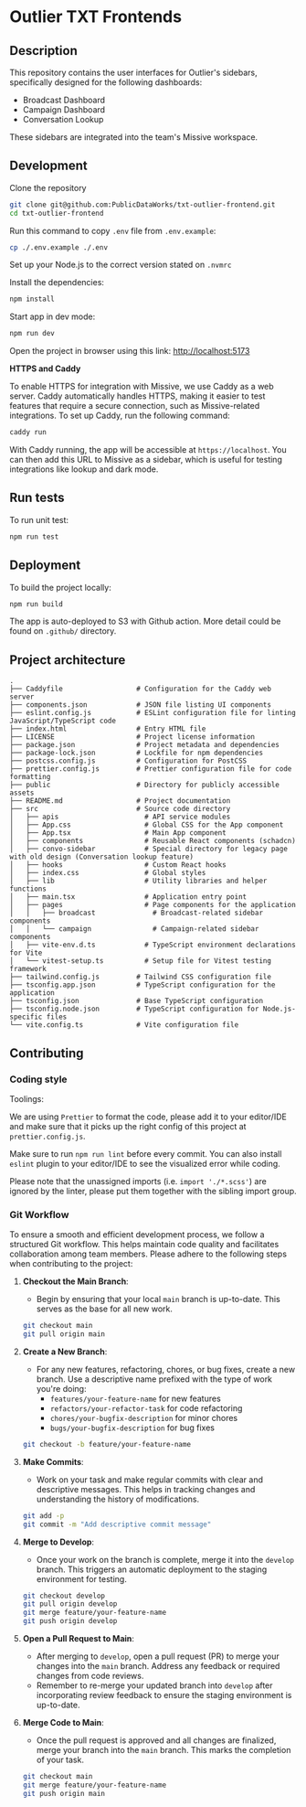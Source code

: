 # Outlier TXT Frontends

## Description
This repository contains the user interfaces for Outlier's sidebars, specifically designed for the following dashboards:
- Broadcast Dashboard
- Campaign Dashboard
- Conversation Lookup

These sidebars are integrated into the team's Missive workspace.

## Development

Clone the repository

```bash
git clone git@github.com:PublicDataWorks/txt-outlier-frontend.git
cd txt-outlier-frontend
```

Run this command to copy `.env` file from `.env.example`:
```sh
cp ./.env.example ./.env
```

Set up your Node.js to the correct version stated on `.nvmrc`

Install the dependencies:

```bash
npm install
```

Start app in dev mode:
```sh
npm run dev
```
Open the project in browser using this link:
[http://localhost:5173](http://localhost:5173)

**HTTPS and Caddy**

To enable HTTPS for integration with Missive, we use Caddy as a web server. Caddy automatically handles HTTPS, making it easier to test features that require a secure connection, such as Missive-related integrations. To set up Caddy, run the following command:

```sh
caddy run
```

With Caddy running, the app will be accessible at `https://localhost`. You can then add this URL to Missive as a sidebar, which is useful for testing integrations like lookup and dark mode.

## Run tests

To run unit test:

```bash
npm run test
```

## Deployment

To build the project locally:

```bash
npm run build
```

The app is auto-deployed to S3 with Github action. More detail could be found on `.github/` directory.


## Project architecture

```
.
├── Caddyfile                  # Configuration for the Caddy web server
├── components.json            # JSON file listing UI components
├── eslint.config.js           # ESLint configuration file for linting JavaScript/TypeScript code
├── index.html                 # Entry HTML file
├── LICENSE                    # Project license information
├── package.json               # Project metadata and dependencies
├── package-lock.json          # Lockfile for npm dependencies
├── postcss.config.js          # Configuration for PostCSS
├── prettier.config.js         # Prettier configuration file for code formatting
├── public                     # Directory for publicly accessible assets
├── README.md                  # Project documentation
├── src                        # Source code directory
│   ├── apis                     # API service modules
│   ├── App.css                  # Global CSS for the App component
│   ├── App.tsx                  # Main App component
│   ├── components               # Reusable React components (schadcn)
│   ├── convo-sidebar            # Special directory for legacy page with old design (Conversation lookup feature)
│   ├── hooks                    # Custom React hooks
│   ├── index.css                # Global styles
│   ├── lib                      # Utility libraries and helper functions
│   ├── main.tsx                 # Application entry point
│   ├── pages                    # Page components for the application
│   │   ├── broadcast              # Broadcast-related sidebar components
│   │   └── campaign               # Campaign-related sidebar components
│   ├── vite-env.d.ts            # TypeScript environment declarations for Vite
│   └── vitest-setup.ts          # Setup file for Vitest testing framework
├── tailwind.config.js         # Tailwind CSS configuration file
├── tsconfig.app.json          # TypeScript configuration for the application
├── tsconfig.json              # Base TypeScript configuration
├── tsconfig.node.json         # TypeScript configuration for Node.js-specific files
└── vite.config.ts             # Vite configuration file

```


## Contributing

### Coding style


Toolings:

We are using `Prettier` to format the code, please add it to your editor/IDE and make sure that it picks up the right config of this project at `prettier.config.js`.

Make sure to run `npm run lint` before every commit. You can also install `eslint` plugin to your editor/IDE to see the visualized error while coding.

Please note that the unassigned imports (i.e. `import './*.scss'`) are ignored by the linter, please put them together with the sibling import group.


### Git Workflow

To ensure a smooth and efficient development process, we follow a structured Git workflow. This helps maintain code quality and facilitates collaboration among team members. Please adhere to the following steps when contributing to the project:

1. **Checkout the Main Branch**:
   - Begin by ensuring that your local `main` branch is up-to-date. This serves as the base for all new work.
   ```bash
   git checkout main
   git pull origin main
   ```

2. **Create a New Branch**:
   - For any new features, refactoring, chores, or bug fixes, create a new branch. Use a descriptive name prefixed with the type of work you're doing:
     - `features/your-feature-name` for new features
     - `refactors/your-refactor-task` for code refactoring
     - `chores/your-bugfix-description` for minor chores
     - `bugs/your-bugfix-description` for bug fixes
   ```bash
   git checkout -b feature/your-feature-name
   ```

3. **Make Commits**:
   - Work on your task and make regular commits with clear and descriptive messages. This helps in tracking changes and understanding the history of modifications.
   ```bash
   git add -p
   git commit -m "Add descriptive commit message"
   ```

4. **Merge to Develop**:
   - Once your work on the branch is complete, merge it into the `develop` branch. This triggers an automatic deployment to the staging environment for testing.
   ```bash
   git checkout develop
   git pull origin develop
   git merge feature/your-feature-name
   git push origin develop
   ```

5. **Open a Pull Request to Main**:
   - After merging to `develop`, open a pull request (PR) to merge your changes into the `main` branch. Address any feedback or required changes from code reviews.
   - Remember to re-merge your updated branch into `develop` after incorporating review feedback to ensure the staging environment is up-to-date.

6. **Merge Code to Main**:
   - Once the pull request is approved and all changes are finalized, merge your branch into the `main` branch. This marks the completion of your task.
   ```bash
   git checkout main
   git merge feature/your-feature-name
   git push origin main
   ```
